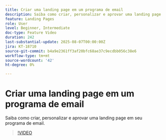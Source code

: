 ```yaml
---
title: Criar uma landing page em um programa de email
description: Saiba como criar, personalizar e aprovar uma landing page em seu programa de email.
feature: Landing Pages
role: User
level: Beginner, Intermediate
doc-type: Feature Video
duration: 242
last-substantial-update: 2025-08-07T00:00:00Z
jira: KT-18710
source-git-commit: b4a9e2361ff3af20bfc68ae37c9ecdbb056c38e6
workflow-type: tm+mt
source-wordcount: '42'
ht-degree: 0%

---
```



# Criar uma landing page em um programa de email

Saiba como criar, personalizar e aprovar uma landing page em seu programa de email.

>[!VIDEO](https://video.tv.adobe.com/v/3470631/?learn=on&enablevpops)
